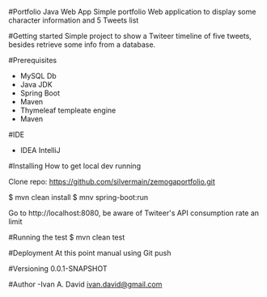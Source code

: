 #Portfolio Java Web App
Simple portfolio Web application to display some character information and 5 Tweets list

#Getting started
Simple project to show a Twiteer timeline of five tweets, besides retrieve some info from a database.

#Prerequisites
- MySQL Db
- Java JDK 
- Spring Boot
- Maven
- Thymeleaf templeate engine
- Maven

#IDE
- IDEA IntelliJ

#Installing
How to get local dev running

Clone repo: https://github.com/silvermain/zemogaportfolio.git

$ mvn clean install
$ mnv spring-boot:run

Go to http://localhost:8080, be aware of Twiteer's API consumption rate an limit

#Running the test
$ mvn clean test

#Deployment
At this point manual using Git push

#Versioning
0.0.1-SNAPSHOT

#Author
-Ivan A. David <ivan.david@gmail.com>
